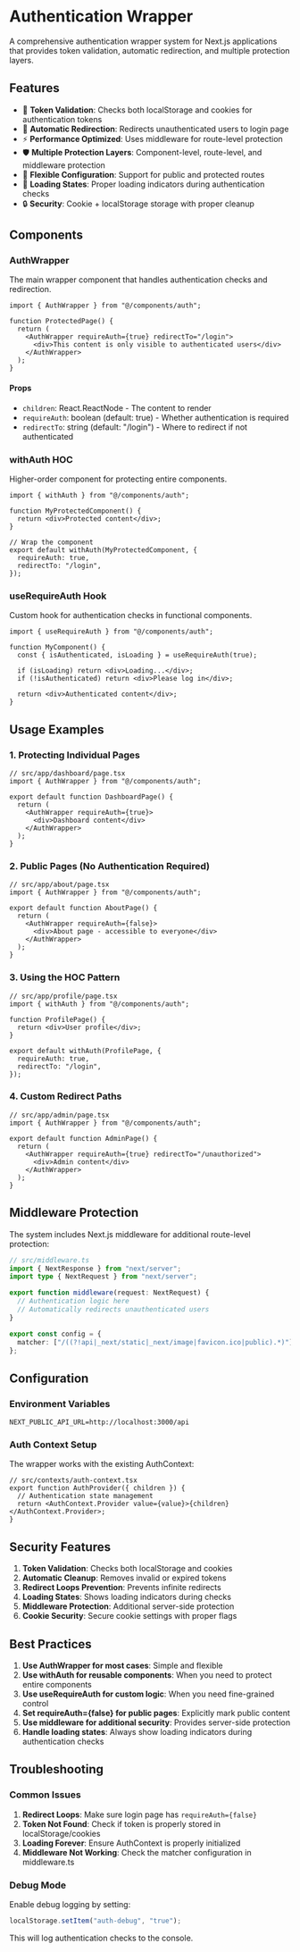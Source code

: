 # Authentication Wrapper

A comprehensive authentication wrapper system for Next.js applications that provides token validation, automatic redirection, and multiple protection layers.

## Features

- 🔐 **Token Validation**: Checks both localStorage and cookies for authentication tokens
- 🔄 **Automatic Redirection**: Redirects unauthenticated users to login page
- ⚡ **Performance Optimized**: Uses middleware for route-level protection
- 🛡️ **Multiple Protection Layers**: Component-level, route-level, and middleware protection
- 🎯 **Flexible Configuration**: Support for public and protected routes
- 📱 **Loading States**: Proper loading indicators during authentication checks
- 🔒 **Security**: Cookie + localStorage storage with proper cleanup

## Components

### AuthWrapper

The main wrapper component that handles authentication checks and redirection.

```tsx
import { AuthWrapper } from "@/components/auth";

function ProtectedPage() {
  return (
    <AuthWrapper requireAuth={true} redirectTo="/login">
      <div>This content is only visible to authenticated users</div>
    </AuthWrapper>
  );
}
```

#### Props

- `children`: React.ReactNode - The content to render
- `requireAuth`: boolean (default: true) - Whether authentication is required
- `redirectTo`: string (default: "/login") - Where to redirect if not authenticated

### withAuth HOC

Higher-order component for protecting entire components.

```tsx
import { withAuth } from "@/components/auth";

function MyProtectedComponent() {
  return <div>Protected content</div>;
}

// Wrap the component
export default withAuth(MyProtectedComponent, {
  requireAuth: true,
  redirectTo: "/login",
});
```

### useRequireAuth Hook

Custom hook for authentication checks in functional components.

```tsx
import { useRequireAuth } from "@/components/auth";

function MyComponent() {
  const { isAuthenticated, isLoading } = useRequireAuth(true);

  if (isLoading) return <div>Loading...</div>;
  if (!isAuthenticated) return <div>Please log in</div>;

  return <div>Authenticated content</div>;
}
```

## Usage Examples

### 1. Protecting Individual Pages

```tsx
// src/app/dashboard/page.tsx
import { AuthWrapper } from "@/components/auth";

export default function DashboardPage() {
  return (
    <AuthWrapper requireAuth={true}>
      <div>Dashboard content</div>
    </AuthWrapper>
  );
}
```

### 2. Public Pages (No Authentication Required)

```tsx
// src/app/about/page.tsx
import { AuthWrapper } from "@/components/auth";

export default function AboutPage() {
  return (
    <AuthWrapper requireAuth={false}>
      <div>About page - accessible to everyone</div>
    </AuthWrapper>
  );
}
```

### 3. Using the HOC Pattern

```tsx
// src/app/profile/page.tsx
import { withAuth } from "@/components/auth";

function ProfilePage() {
  return <div>User profile</div>;
}

export default withAuth(ProfilePage, {
  requireAuth: true,
  redirectTo: "/login",
});
```

### 4. Custom Redirect Paths

```tsx
// src/app/admin/page.tsx
import { AuthWrapper } from "@/components/auth";

export default function AdminPage() {
  return (
    <AuthWrapper requireAuth={true} redirectTo="/unauthorized">
      <div>Admin content</div>
    </AuthWrapper>
  );
}
```

## Middleware Protection

The system includes Next.js middleware for additional route-level protection:

```typescript
// src/middleware.ts
import { NextResponse } from "next/server";
import type { NextRequest } from "next/server";

export function middleware(request: NextRequest) {
  // Authentication logic here
  // Automatically redirects unauthenticated users
}

export const config = {
  matcher: ["/((?!api|_next/static|_next/image|favicon.ico|public).*)"],
};
```

## Configuration

### Environment Variables

```env
NEXT_PUBLIC_API_URL=http://localhost:3000/api
```

### Auth Context Setup

The wrapper works with the existing AuthContext:

```tsx
// src/contexts/auth-context.tsx
export function AuthProvider({ children }) {
  // Authentication state management
  return <AuthContext.Provider value={value}>{children}</AuthContext.Provider>;
}
```

## Security Features

1. **Token Validation**: Checks both localStorage and cookies
2. **Automatic Cleanup**: Removes invalid or expired tokens
3. **Redirect Loops Prevention**: Prevents infinite redirects
4. **Loading States**: Shows loading indicators during checks
5. **Middleware Protection**: Additional server-side protection
6. **Cookie Security**: Secure cookie settings with proper flags

## Best Practices

1. **Use AuthWrapper for most cases**: Simple and flexible
2. **Use withAuth for reusable components**: When you need to protect entire components
3. **Use useRequireAuth for custom logic**: When you need fine-grained control
4. **Set requireAuth={false} for public pages**: Explicitly mark public content
5. **Use middleware for additional security**: Provides server-side protection
6. **Handle loading states**: Always show loading indicators during authentication checks

## Troubleshooting

### Common Issues

1. **Redirect Loops**: Make sure login page has `requireAuth={false}`
2. **Token Not Found**: Check if token is properly stored in localStorage/cookies
3. **Loading Forever**: Ensure AuthContext is properly initialized
4. **Middleware Not Working**: Check the matcher configuration in middleware.ts

### Debug Mode

Enable debug logging by setting:

```typescript
localStorage.setItem("auth-debug", "true");
```

This will log authentication checks to the console.
